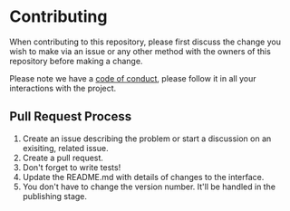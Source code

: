 # Contributing

When contributing to this repository, please first discuss the change you wish to make via an issue or any other method with the owners of this repository before making a change.

Please note we have a [code of conduct](https://github.com/phenax/enum-fp/blob/master/CODE_OF_CONDUCT.md), please follow it in all your interactions with the project.

## Pull Request Process

1. Create an issue describing the problem or start a discussion on an exisiting, related issue.
2. Create a pull request.
3. Don't forget to write tests!
4. Update the README.md with details of changes to the interface.
5. You don't have to change the version number. It'll be handled in the publishing stage.
